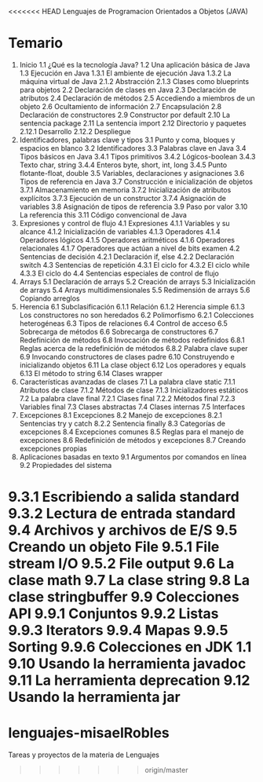 <<<<<<< HEAD
Lenguajes de Programacion Orientados a Objetos (JAVA)


Temario
=========
1. Inicio
    1.1 ¿Qué es la tecnología Java?
    1.2 Una aplicación básica de Java
1.3 Ejecución en Java
          1.3.1 El ambiente de ejecución Java
          1.3.2 La máquina virtual de Java
 2.1.2 Abstracción
          2.1.3 Clases como blueprints para objetos
 2.2 Declaración de clases en Java
    2.3 Declaración de atributos
    2.4 Declaración de métodos
    2.5 Accediendo a miembros de un objeto
 2.6 Ocultamiento de información
    2.7 Encapsulación
    2.8 Declaración de constructores
    2.9 Constructor por default
2.10 La sentencia package 
    2.11 La sentencia import 
    2.12 Directorio y paquetes
            2.12.1 Desarrollo
            2.12.2 Despliegue
3. Identificadores, palabras clave y tipos 
    3.1 Punto y coma, bloques y espacios en blanco
    3.2 Identificadores
    3.3 Palabras clave en Java
 3.4 Tipos básicos en Java
          3.4.1 Tipos primitivos
          3.4.2 Lógicos-boolean
          3.4.3 Texto char, string
          3.4.4 Enteros byte, short, int, long
          3.4.5 Punto flotante-float, double
 3.5 Variables, declaraciones y asignaciones
    3.6 Tipos de referencia en Java
    3.7 Construcción e inicialización de objetos
          3.7.1 Almacenamiento en memoria 
 3.7.2 Inicialización de atributos explícitos
          3.7.3 Ejecución de un constructor
          3.7.4 Asignación de variables
    3.8 Asignación de tipos de referencia
    3.9 Paso por valor
 3.10 La referencia this
    3.11 Código convencional de Java
4. Expresiones y control de flujo
    4.1 Expresiones
          4.1.1 Variables y su alcance
4.1.2 Inicialización de variables
          4.1.3 Operadores
          4.1.4 Operadores lógicos
          4.1.5 Operadores aritméticos
          4.1.6 Operadores relacionales
          4.1.7 Operadores que actúan a nivel de bits 
examen
4.2 Sentencias de decisión
          4.2.1 Declaración if, else
          4.2.2 Declaración switch
 4.3 Sentencias  de repetición
          4.3.1 El ciclo for
          4.3.2 El ciclo while
          4.3.3 El ciclo do
    4.4 Sentencias especiales de control de flujo
5. Arrays 
5.1 Declaración de arrays
    5.2 Creación de arrays
    5.3 Inicialización de arrays
    5.4 Arrays multidimensionales
    5.5 Redimensión de arrays
    5.6 Copiando arreglos
6. Herencia 
6.1 Subclasificación
          6.1.1 Relación
          6.1.2 Herencia simple
          6.1.3 Los constructores no son heredados
    6.2 Polimorfismo
          6.2.1 Colecciones heterogéneas 
 6.3 Tipos de relaciones
    6.4 Control de acceso
    6.5 Sobrecarga de métodos
    6.6 Sobrecarga de constructores
    6.7 Redefinición de métodos 
    6.8 Invocación de métodos redefinidos
          6.8.1 Reglas acerca de la redefinición de métodos
          6.8.2 Palabra clave super
6.9	Invocando constructores de clases padre
    6.10 Construyendo e inicializando objetos
    6.11 La clase object
    6.12 Los operadores y equals
    6.13 El método to string
    6.14 Clases wrapper
7. Características avanzadas de clases
    7.1 La palabra clave static
          7.1.1 Atributos de clase
          7.1.2 Métodos de clase
          7.1.3 Inicializadores estáticos
 7.2 La  palabra clave final 
          7.2.1 Clases final
          7.2.2 Métodos final 
          7.2.3 Variables final
    7.3 Clases abstractas
    7.4 Clases internas
    7.5 Interfaces
8. Excepciones
    8.1 Excepciones
    8.2 Manejo de excepciones
          8.2.1 Sentencias try y catch 
          8.2.2 Sentencia finally 
 8.3 Categorías de excepciones
    8.4 Excepciones comunes
    8.5 Reglas para el manejo de excepciones
    8.6 Redefinición de métodos y excepciones
    8.7 Creando excepciones propias
9. Aplicaciones basadas en texto
    9.1 Argumentos por comandos en línea
    9.2 Propiedades del sistema

9.3.1 Escribiendo a salida standard 
          9.3.2 Lectura de entrada standard 
    9.4 Archivos y archivos de E/S
 9.5 Creando un objeto File
          9.5.1 File stream I/O
          9.5.2 File output
  9.6 La clase math 
    9.7 La clase string 
    9.8 La clase stringbuffer 
    9.9 Colecciones API
          9.9.1 Conjuntos
          9.9.2 Listas
  9.9.3 Iterators
          9.9.4 Mapas
          9.9.5 Sorting 
          9.9.6 Colecciones en JDK 1.1
    9.10 Usando la herramienta javadoc 
    9.11 La herramienta deprecation 
    9.12 Usando la herramienta jar 
=======
lenguajes-misaelRobles
======================

Tareas y proyectos de la materia de Lenguajes
>>>>>>> origin/master
